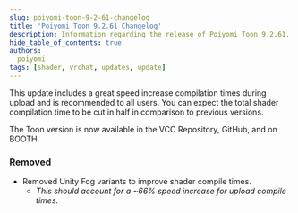 ```yaml
---
slug: poiyomi-toon-9-2-61-changelog
title: 'Poiyomi Toon 9.2.61 Changelog'
description: Information regarding the release of Poiyomi Toon 9.2.61.
hide_table_of_contents: true
authors:
  poiyomi
tags: [shader, vrchat, updates, update]
---
```


This update includes a great speed increase compilation times during upload and is recommended to all users. You can expect the total shader compilation time to be cut in half in comparison to previous versions.

The Toon version is now available in the VCC Repository, GitHub, and on BOOTH.

### Removed
- Removed Unity Fog variants to improve shader compile times.
  - *This should account for a ~66% speed increase for upload compile times.*